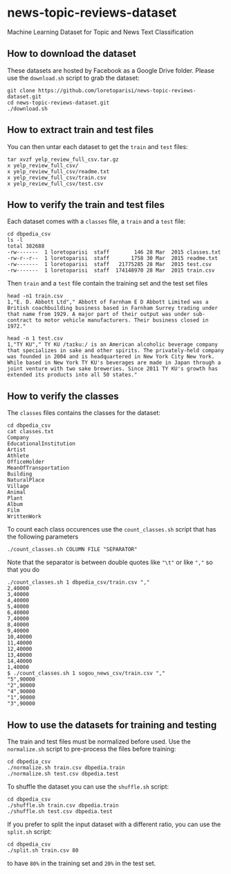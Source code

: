 # news-topic-reviews-dataset
Machine Learning Dataset for Topic and News Text Classification

## How to download the dataset
These datasets are hosted by Facebook as a Google Drive folder. Please use the `download.sh` script to grab the dataset:

```
git clone https://github.com/loretoparisi/news-topic-reviews-dataset.git
cd news-topic-reviews-dataset.git
./download.sh
```

## How to extract train and test files
You can then untar each dataset to get the `train` and `test` files:

```
tar xvzf yelp_review_full_csv.tar.gz
x yelp_review_full_csv/
x yelp_review_full_csv/readme.txt
x yelp_review_full_csv/train.csv
x yelp_review_full_csv/test.csv
```

## How to verify the train and test files
Each dataset comes with a `classes` file, a `train` and a `test` file:

```
cd dbpedia_csv
ls -l
total 382688
-rw-------  1 loretoparisi  staff        146 28 Mar  2015 classes.txt
-rw-r--r--  1 loretoparisi  staff       1758 30 Mar  2015 readme.txt
-rw-------  1 loretoparisi  staff   21775285 28 Mar  2015 test.csv
-rw-------  1 loretoparisi  staff  174148970 28 Mar  2015 train.csv
```

Then `train` and a `test` file contain the training set and the test set files

```
head -n1 train.csv 
1,"E. D. Abbott Ltd"," Abbott of Farnham E D Abbott Limited was a British coachbuilding business based in Farnham Surrey trading under that name from 1929. A major part of their output was under sub-contract to motor vehicle manufacturers. Their business closed in 1972."

head -n 1 test.csv 
1,"TY KU"," TY KU /taɪkuː/ is an American alcoholic beverage company that specializes in sake and other spirits. The privately-held company was founded in 2004 and is headquartered in New York City New York. While based in New York TY KU's beverages are made in Japan through a joint venture with two sake breweries. Since 2011 TY KU's growth has extended its products into all 50 states."
```

## How to verify the classes
The  `classes` files contains the classes for the dataset:

```
cd dbpedia_csv
cat classes.txt 
Company
EducationalInstitution
Artist
Athlete
OfficeHolder
MeanOfTransportation
Building
NaturalPlace
Village
Animal
Plant
Album
Film
WrittenWork
```

To count each class occurences use the `count_classes.sh` script that has the following parameters

```
./count_classes.sh COLUMN FILE "SEPARATOR"
```

Note that the separator is between double quotes like `"\t"` or like `","` so that you do


```
./count_classes.sh 1 dbpedia_csv/train.csv ","
2,40000
3,40000
4,40000
5,40000
6,40000
7,40000
8,40000
9,40000
10,40000
11,40000
12,40000
13,40000
14,40000
1,40000
$ ./count_classes.sh 1 sogou_news_csv/train.csv ","
"5",90000
"2",90000
"4",90000
"1",90000
"3",90000
```

## How to use the datasets for training and testing
The train and test files must be normalized before used. Use the `normalize.sh` script to pre-process the files before training:

```
cd dbpedia_csv
./normalize.sh train.csv dbpedia.train
./normalize.sh test.csv dbpedia.test
```

To shuffle the dataset you can use the `shuffle.sh` script:

```
cd dbpedia_csv
./shuffle.sh train.csv dbpedia.train
./shuffle.sh test.csv dbpedia.test
```

If you prefer to split the input dataset with a different ratio, you can use the `split.sh` script:

```
cd dbpedia_csv
./split.sh train.csv 80
```

to have `80%` in the training set and `20%` in the test set.

